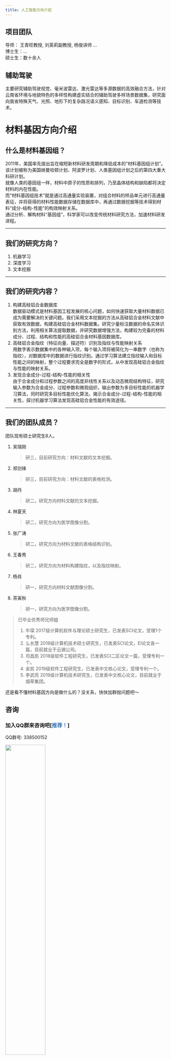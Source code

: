 ```yaml
---
title: 人工智能方向介绍
---
```

## 项目团队
导师： 王青旺教授, 刘英莉副教授, 杨俊讲师 ...  
博士生：...  
硕士生：数十余人  


## 辅助驾驶
主要研究辅助驾驶视觉、毫米波雷达、激光雷达等多源数据的高效融合方法，针对云南省环境与地貌特色的多样性构建虚实结合的辅助驾驶多样场景数据集，研究面向我省特殊天气、光照、地形下的复杂路况语义感知、目标识别、车道检测等技术。

# 材料基因方向介绍

## 什么是材料基因组？

2011年，美国率先提出旨在缩短新材料研发周期和降低成本的“材料基因组计划”。该计划被称为美国继曼哈顿计划、阿波罗计划、人类基因组计划之后的第四大重大科研计划。  
就像人类的基因组一样，材料中原子的性质和排列，乃至晶体结构和缺陷都将决定材料的内在性能。  
而“材料基因组技术”就是通过高通量实验装置，对组合材料的样品单元进行高通量表征，并将获得的材料性能数据存储在数据库中，再通过数据挖掘等技术得到材料“成分-结构-性能”的构效映射关系。  
通过分析、解构材料“基因组”，科学家可以改变传统材料研究方法，加速材料研发进程。

--- 

## 我们的研究方向？

1. 机器学习
2. 深度学习
3. 文本挖掘

---

## 我们的研究内容？

1. 构建高硅铝合金数据库  
数据驱动模式是材料基因工程发展的核心问题，如何快速获取大量材料数据已成为需要解决的关键问题。我们采用文本挖掘的方法从高硅铝合金材料文献中获取有效数据，构建高硅铝合金材料数据集。研究少量标注数据的命名实体识别方法，利用相关算法提取数据，并研究数据增强方法，构建较为完备的材料成分、过程、结构和性能的高硅铝合金材料基因数据库。
2. 高硅铝合金指纹（特征向量、描述符）识别及指纹与性能映射关系  
用数字表示数据集中的各种输入项，每个输入项将被简化为一串数字（也称为指纹），对数据库中的数据进行指纹识别。通过学习算法建立指纹输入和目标性能之间的映射，整个过程要求完全是数字的形式，从中发现高硅铝合金指纹与性能的映射关系。
3. 发现合金成分-过程-结构-性能的相关性  
由于合金成分和过程参数之间的高度非线性关系以及动态微观结构特征，研究输入参数为合金成分、过程参数和微观组织，输出参数为多目标性能的机器学习算法，同时研究多目标性能优化算法，揭示合金成分-过程-结构-性能的相关性，探讨机器学习算法发现高硅铝合金性能的有效途径。

--- 

## 我们的团队成员？

团队现有硕士研究生8人。
1. 吴瑞刚  
   > 研三，目前研究方向：材料文献的文本挖掘。
2. 郑剑锋
   > 研三，目前研究方向：材料文献的表格检测。
3. 胡丹  
   > 研二，研究方向材料文献的文本挖掘。
4. 林夏天  
   > 研二，研究方向为医学图像分割。
5. 张广涛
   > 研二，研究方向为材料文献的表格结构识别。
6. 王春秀
   > 研二，研究方向为材料构建指纹，以及指纹映射。
7. 杨肖
   > 研一，研究方向材料文献图像分割。
8. 茶寅秋
   > 研一，研究方向为医学图像分割。
> 已毕业优秀师兄师姐 
> 1. 牛琛
2017级计算机软件与理论硕士研究生，已发表SCI论文，受理1个专利。
> 2. 么长慧
2018级计算机技术硕士研究生，已发表SCI论文，EI论文各一篇，目前就业于云锡公司。
> 3. 司昌凯
2018级软件工程研究生，已发表SCI二区论文一篇，受理专利一个。
> 4. 金凯
2019级软件工程研究生，已发表中文核心论文，受理专利一个。
> 5. 李武亮
2019级计算机技术研究生，已发表中文核心论文，目前就业于烟草集团。

还是看不懂材料基因方向是做什么的？没关系，快快加群抛问题吧～

## 咨询
### 加入QQ群来咨询吧[<span style="color:#3473B3">推荐！</span>]
QQ群号: 338500152

<img src= "../.vuepress/public/assets/qq_code.png" style="height:50%;width:50%;"/>

# 脑电解码方向介绍
随着人工智能和神经科学领域的迅速发展，深度学习技术已经成为解决复杂问题的有力工具之一。在脑电解码领域，深度学习方法的应用正在逐渐展现出其强大的潜力，为我们理解大脑活动提供了新的途径。
## 什么是脑电解码？

脑电解码是一种通过分析脑电信号来推断大脑活动的方法。脑电信号是由大脑神经元的电活动产生的微弱电流所组成，通过脑电图（EEG）记录下来。脑电解码的目标是从这些信号中提取有用的信息，比如认知状态、动作意图等，以帮助诊断疾病、控制外部设备等。

--- 

## 我们的研究方向？

1. 深度学习
2. 基于多视角特征分析的脑电解码
3. 基于小样本学习的脑电解码

---

## 我们的研究内容？

1. 动作意图识别  
通过分析脑电信号，深度学习可以帮助识别个体的动作意图，实现脑机接口技术，为残障人士提供自主控制能力。
2. 认知状态监测  
深度学习可以识别脑电信号中的特定模式，帮助监测个体的认知状态，对于疾病诊断、工作状态监测等具有重要意义。
3. 情绪识别  
通过分析脑电信号中的模式，深度学习可以帮助识别个体的情绪状态，为情感计算和人机交互提供支持。

--- 

## 我们的团队成员？

团队现有硕士研究生7人。
1. 郑进港  
   > 研三，目前研究方向：情绪识别。
2. 吴俊会
   > 研三，目前研究方向：情绪识别。
3. 王琪琛  
   > 研二，目前研究方向：睡眠阶段分类。
4. 余创贺  
   > 研二，目前研究方向：运动想象。
5. 吴海麟
   > 研一，目前参与相关项目工作。
6. 王昊桢
   > 研一，目前参与相关项目工作。
7. 张嘉豪
   > 研一，目前参与相关项目工作。

> 已毕业优秀师兄师姐 
> 1. 高思恒
2020级控制科学与工程研究生，已发表两篇SCI三区论文，目前就业于云南某国企。
> 2. 刘林涛
2020级控制科学与工程研究生，已发表SCI二区论文一篇，受理专利一个。
> 3. 于惠娟
2020级通信工程研究生，已发表中文核心论文，受理专利一个。


还是看不懂脑电解码方向是做什么的？没关系，快快加群抛问题吧～

## 咨询
### 加入QQ群来咨询吧[<span style="color:#3473B3">推荐！</span>]
QQ群号: 155538304